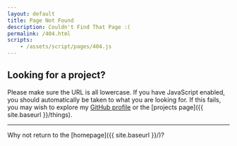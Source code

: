 ```yaml
---
layout: default
title: Page Not Found
description: Couldn't Find That Page :(
permalink: /404.html
scripts:
    - /assets/script/pages/404.js
---
```


## Looking for a project?
Please make sure the URL is all lowercase. If you have JavaScript enabled, you should automatically be taken to what you are looking for. If this fails, you may wish to explore my [GitHub profile](https://github.com/itsmeimtom) or the [projects page]({{ site.baseurl }}/things).

---

Why not return to the [homepage]({{ site.baseurl }}/)?